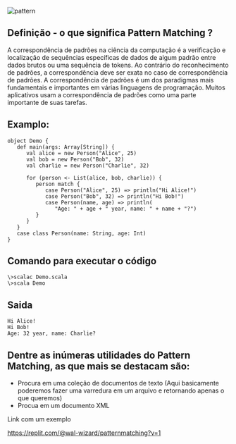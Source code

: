 ![pattern](https://user-images.githubusercontent.com/82295321/215579427-5ff2bb04-bfdc-488d-8539-40f4e5978841.png)

## Definição - o que significa Pattern Matching  ?

A correspondência de padrões na ciência da computação é a verificação e localização de sequências específicas de dados de algum padrão entre dados brutos ou uma sequência de tokens. Ao contrário do reconhecimento de padrões, a correspondência deve ser exata no caso de correspondência de padrões. A correspondência de padrões é um dos paradigmas mais fundamentais e importantes em várias linguagens de programação. Muitos aplicativos usam a correspondência de padrões como uma parte importante de suas tarefas.

## Examplo: 

```
object Demo {
   def main(args: Array[String]) {
      val alice = new Person("Alice", 25)
      val bob = new Person("Bob", 32)
      val charlie = new Person("Charlie", 32)
   
      for (person <- List(alice, bob, charlie)) {
         person match {
            case Person("Alice", 25) => println("Hi Alice!")
            case Person("Bob", 32) => println("Hi Bob!")
            case Person(name, age) => println(
               "Age: " + age + " year, name: " + name + "?")
         }
      }
   }
   case class Person(name: String, age: Int)
}
```

## Comando para executar o código

```
\>scalac Demo.scala
\>scala Demo
```
## Saida
```
Hi Alice!
Hi Bob!
Age: 32 year, name: Charlie?
```


## Dentre as inúmeras utilidades do Pattern Matching, as que mais se destacam são:
  - Procura em uma coleção de documentos de texto (Aqui basicamente poderemos fazer uma varredura em um arquivo e retornando apenas o que queremos)
  - Procua em um documento XML 

Link com um exemplo 

https://replit.com/@wal-wizard/patternmatching?v=1
